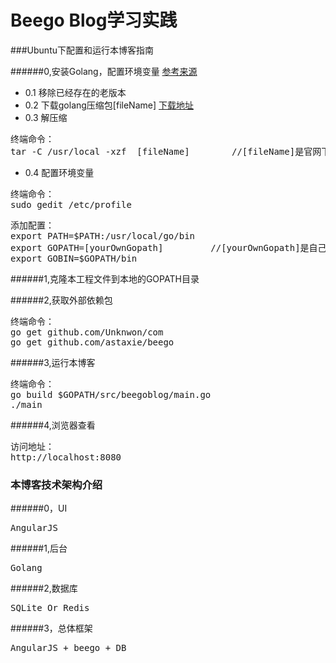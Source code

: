 Beego Blog学习实践
=====================


###Ubuntu下配置和运行本博客指南

######0,安装Golang，配置环境变量 
[参考来源](https://golang.org:https://golang.org/doc/install)
- 0.1 移除已经存在的老版本
- 0.2 下载golang压缩包[fileName] 
[下载地址](https://golang.org/dl/)
- 0.3 解压缩 
<pre>
终端命令：
tar -C /usr/local -xzf  [fileName]        //[fileName]是官网下载的golang压缩包
</pre>
- 0.4 配置环境变量
<pre>
终端命令：
sudo gedit /etc/profile
</pre>
<pre>
添加配置：
export PATH=$PATH:/usr/local/go/bin
export GOPATH=[yourOwnGopath]         //[yourOwnGopath]是自己选择的golang项目目录
export GOBIN=$GOPATH/bin
</pre>


######1,克隆本工程文件到本地的GOPATH目录

######2,获取外部依赖包
<pre>
终端命令：
go get github.com/Unknwon/com
go get github.com/astaxie/beego
</pre>

######3,运行本博客
<pre>
终端命令：
go build $GOPATH/src/beegoblog/main.go
./main
</pre>

######4,浏览器查看
<pre>
访问地址：
http://localhost:8080
</pre>



### 本博客技术架构介绍

######0，UI
<pre>
AngularJS
</pre>

######1,后台
<pre>
Golang
</pre>

######2,数据库
<pre>
SQLite Or Redis
</pre>

######3，总体框架
<pre>
AngularJS + beego + DB
</pre>


